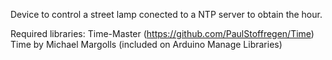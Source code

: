 Device to control a street lamp conected to a NTP server to obtain the hour.

Required libraries:
	Time-Master (https://github.com/PaulStoffregen/Time) 
	Time by Michael Margolls (included on Arduino Manage Libraries)